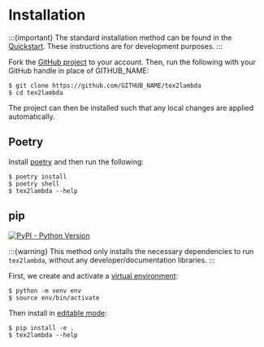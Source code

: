 # Installation

:::{important}
The standard installation method can be found in the [Quickstart](../quickstart). These instructions are for development purposes.
:::

Fork the [GitHub project](https://github.com/lambda-feedback/tex2lambda) to your account. Then, run the following with your GitHub handle in place of GITHUB_NAME:

```shell
$ git clone https://github.com/GITHUB_NAME/tex2lambda
$ cd tex2lambda
```

The project can then be installed such that any local changes are applied automatically.

## Poetry


Install [poetry](https://python-poetry.org/) and then run the following:

```shell
$ poetry install
$ poetry shell
$ tex2lambda --help
```

## pip

[![PyPI - Python Version](https://img.shields.io/pypi/pyversions/tex2lambda?style=flat-square&logo=python&logoColor=white)](https://pypi.org/project/tex2lambda/)

:::{warning}
This method only installs the necessary dependencies to run `tex2lambda`, without any developer/documentation libraries.
:::


First, we create and activate a [virtual environment](https://docs.python.org/3/library/venv.html):

```shell
$ python -m venv env
$ source env/bin/activate
```

Then install in [editable mode](https://pip.pypa.io/en/stable/topics/local-project-installs/#editable-installs):

```shell
$ pip install -e .
$ tex2lambda --help
```
